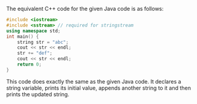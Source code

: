 The equivalent C++ code for the given Java code is as follows: 

```cpp
#include <iostream>
#include <sstream> // required for stringstream
using namespace std;
int main() {
    string str = "abc";
    cout << str << endl;
    str += "def";
    cout << str << endl;
    return 0;
}
```
This code does exactly the same as the given Java code. It declares a string variable, prints its initial value, appends another string to it and then prints the updated string.
